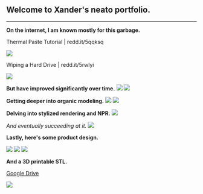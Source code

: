 ## **Welcome to Xander's neato portfolio.**

___


**On the internet, I am known mostly for this garbage.**

Thermal Paste Tutorial | redd.it/5qqksq

<img src="https://i.imgur.com/udcnqMJ.gif"/>


Wiping a Hard Drive | redd.it/5rwlyi

<img src="https://i.imgur.com/XVQ2sIX.gif"/>



**But have improved significantly over time.**
<img src="https://i.imgur.com/qCaqUeQ.png">
<img src="https://i.imgur.com/TZDZCnZ.png">



**Getting deeper into organic modeling.**
<img src="https://i.imgur.com/8LZ8nV0.png">
<img src="https://i.imgur.com/kZ7kXmK.png">



**Delving into stylized rendering and NPR.**
<img src="https://i.imgur.com/b0jyvjJ.png">

*And eventually succeeding at it.*
<img src="https://i.imgur.com/vfNhutL.png">



**Lastly, here's some product design.**


<img src="images/Jung_Poster.png">
<img src="https://i.imgur.com/WHmdNND.png">
<img src="images/after1.png">


**And a 3D printable STL.**
 
 
 [Google Drive](https://drive.google.com/file/d/1YYe3pd9T7xGEAwxxRyAtmVwq06m_UBnC/view?usp=sharing)


<img src="https://i.imgur.com/kD6D2sZ.png">
